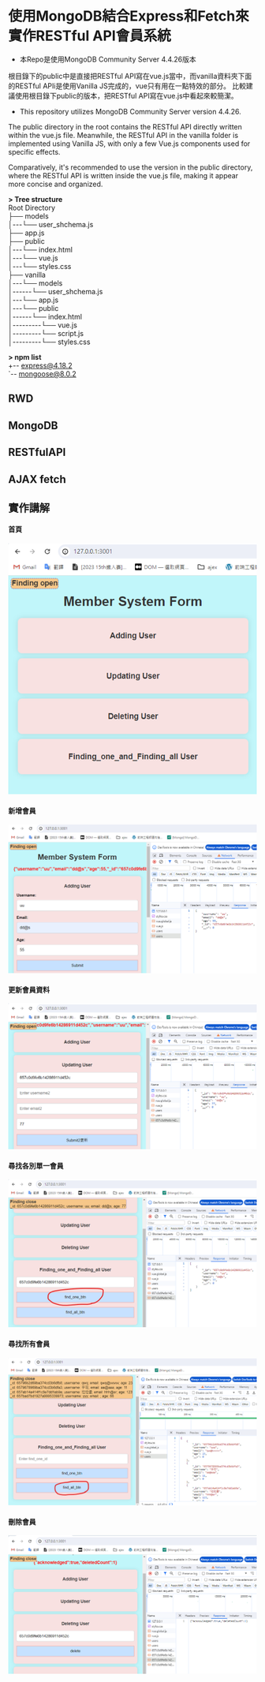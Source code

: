 # 使用MongoDB結合Express和Fetch來實作RESTful API會員系統
- 本Repo是使用MongoDB Community Server 4.4.26版本
  
根目錄下的public中是直接把RESTful API寫在vue.js當中，而vanilla資料夾下面的RESTful APIi是使用Vanilla JS完成的，vue只有用在一點特效的部分。
比較建議使用根目錄下public的版本，把RESTful API寫在vue.js中看起來較簡潔。

- This repository utilizes MongoDB Community Server version 4.4.26.

The public directory in the root contains the RESTful API directly written within the vue.js file. Meanwhile, the RESTful API in the vanilla folder is implemented using Vanilla JS, with only a few Vue.js components used for specific effects.

Comparatively, it's recommended to use the version in the public directory, where the RESTful API is written inside the vue.js file, making it appear more concise and organized.


**> Tree structure**<br />
 Root Directory<br>
  ├── models<br>
  │---└── user_shchema.js<br>
  ├── app.js<br>
  ├── public<br>
  │---└── index.html<br>
  │---└── vue.js<br>
  │---└── styles.css<br>
  ├── vanilla<br>
  │---└── models<br>
  │------└── user_shchema.js<br>
  │---└── app.js<br>
  │---└── public<br>
  │------└── index.html<br>
  │---------└── vue.js<br>
  │---------└── script.js<br>
  │---------└── styles.css<br>


**> npm list** <br />
+-- express@4.18.2 <br />
`-- mongoose@8.0.2 <br />

## RWD

## MongoDB

## RESTfulAPI

## AJAX fetch

## 實作講解
#### 首頁
![](https://github.com/weitsung50110/MongoDB_Ajax_RESTfulAPI/blob/main/github_images/33.png)

#### 新增會員
![](https://github.com/weitsung50110/MongoDB_Ajax_RESTfulAPI/blob/main/github_images/35.png)

#### 更新會員資料
![](https://github.com/weitsung50110/MongoDB_Ajax_RESTfulAPI/blob/main/github_images/36.png)

#### 尋找各別單一會員
![](https://github.com/weitsung50110/MongoDB_Ajax_RESTfulAPI/blob/main/github_images/37.png)

#### 尋找所有會員
![](https://github.com/weitsung50110/MongoDB_Ajax_RESTfulAPI/blob/main/github_images/34.png)

#### 刪除會員
![](https://github.com/weitsung50110/MongoDB_Ajax_RESTfulAPI/blob/main/github_images/38.png)
